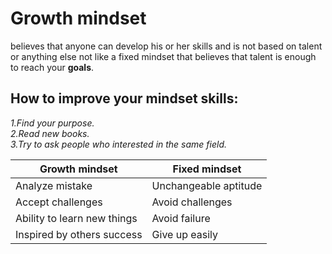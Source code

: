 # Growth mindset

believes that anyone can develop his or her skills and is not based on talent or anything else not like a fixed mindset that believes that talent is enough to reach your **goals**.

## How to improve your mindset skills:

*1.Find your purpose.*   
*2.Read new books.*   
*3.Try to ask people who interested in the same field.*

|  Growth mindset               |     Fixed mindset      |
|-------------------------------|------------------------|
|  Analyze mistake              | Unchangeable aptitude  |   
|  Accept challenges            | Avoid challenges       |  
|  Ability to learn new things  |  Avoid failure         |
|  Inspired by others success   |  Give up easily        |
 

   
  
 
  
